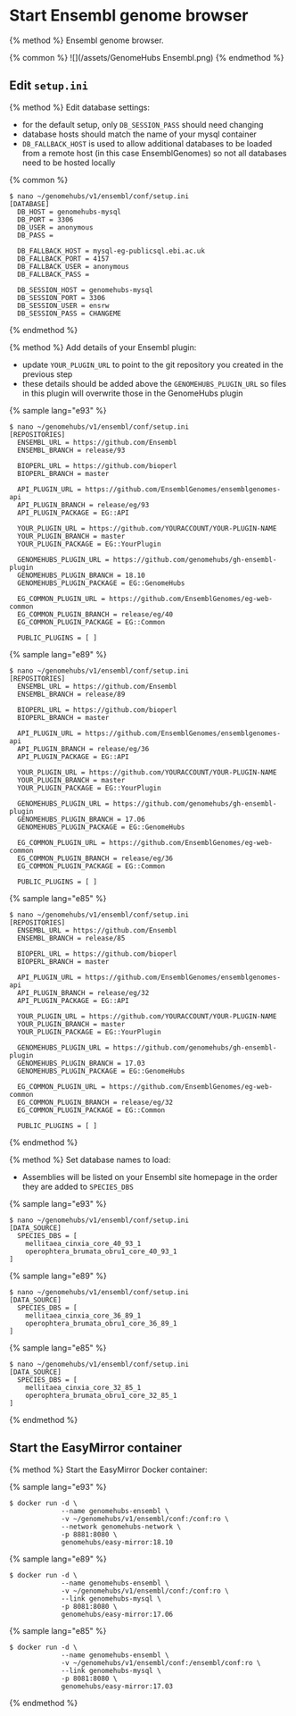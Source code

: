 # Start Ensembl genome browser

{% method %}
Ensembl genome browser.

{% common %}
![](/assets/GenomeHubs Ensembl.png)
{% endmethod %}


## Edit `setup.ini`

{% method %}
Edit database settings:
* for the default setup, only `DB_SESSION_PASS` should need changing
* database hosts should match the name of your mysql container
* `DB_FALLBACK_HOST` is used to allow additional databases to be loaded from a remote host (in this case EnsemblGenomes) so not all databases need to be hosted locally

{% common %}
```
$ nano ~/genomehubs/v1/ensembl/conf/setup.ini
[DATABASE]
  DB_HOST = genomehubs-mysql
  DB_PORT = 3306
  DB_USER = anonymous
  DB_PASS =

  DB_FALLBACK_HOST = mysql-eg-publicsql.ebi.ac.uk
  DB_FALLBACK_PORT = 4157
  DB_FALLBACK_USER = anonymous
  DB_FALLBACK_PASS =

  DB_SESSION_HOST = genomehubs-mysql
  DB_SESSION_PORT = 3306
  DB_SESSION_USER = ensrw
  DB_SESSION_PASS = CHANGEME

```

{% endmethod %}


{% method %}
Add details of your Ensembl plugin:
* update `YOUR_PLUGIN_URL` to point to the git repository you created in  the previous step
* these details should be added above the `GENOMEHUBS_PLUGIN_URL` so files in this plugin will overwrite those in the GenomeHubs plugin

{% sample lang="e93" %}
```
$ nano ~/genomehubs/v1/ensembl/conf/setup.ini
[REPOSITORIES]
  ENSEMBL_URL = https://github.com/Ensembl
  ENSEMBL_BRANCH = release/93

  BIOPERL_URL = https://github.com/bioperl
  BIOPERL_BRANCH = master

  API_PLUGIN_URL = https://github.com/EnsemblGenomes/ensemblgenomes-api
  API_PLUGIN_BRANCH = release/eg/93
  API_PLUGIN_PACKAGE = EG::API

  YOUR_PLUGIN_URL = https://github.com/YOURACCOUNT/YOUR-PLUGIN-NAME
  YOUR_PLUGIN_BRANCH = master
  YOUR_PLUGIN_PACKAGE = EG::YourPlugin

  GENOMEHUBS_PLUGIN_URL = https://github.com/genomehubs/gh-ensembl-plugin
  GENOMEHUBS_PLUGIN_BRANCH = 18.10
  GENOMEHUBS_PLUGIN_PACKAGE = EG::GenomeHubs

  EG_COMMON_PLUGIN_URL = https://github.com/EnsemblGenomes/eg-web-common
  EG_COMMON_PLUGIN_BRANCH = release/eg/40
  EG_COMMON_PLUGIN_PACKAGE = EG::Common

  PUBLIC_PLUGINS = [ ]

```

{% sample lang="e89" %}
```
$ nano ~/genomehubs/v1/ensembl/conf/setup.ini
[REPOSITORIES]
  ENSEMBL_URL = https://github.com/Ensembl
  ENSEMBL_BRANCH = release/89

  BIOPERL_URL = https://github.com/bioperl
  BIOPERL_BRANCH = master

  API_PLUGIN_URL = https://github.com/EnsemblGenomes/ensemblgenomes-api
  API_PLUGIN_BRANCH = release/eg/36
  API_PLUGIN_PACKAGE = EG::API

  YOUR_PLUGIN_URL = https://github.com/YOURACCOUNT/YOUR-PLUGIN-NAME
  YOUR_PLUGIN_BRANCH = master
  YOUR_PLUGIN_PACKAGE = EG::YourPlugin

  GENOMEHUBS_PLUGIN_URL = https://github.com/genomehubs/gh-ensembl-plugin
  GENOMEHUBS_PLUGIN_BRANCH = 17.06
  GENOMEHUBS_PLUGIN_PACKAGE = EG::GenomeHubs

  EG_COMMON_PLUGIN_URL = https://github.com/EnsemblGenomes/eg-web-common
  EG_COMMON_PLUGIN_BRANCH = release/eg/36
  EG_COMMON_PLUGIN_PACKAGE = EG::Common

  PUBLIC_PLUGINS = [ ]

```

{% sample lang="e85" %}
```
$ nano ~/genomehubs/v1/ensembl/conf/setup.ini
[REPOSITORIES]
  ENSEMBL_URL = https://github.com/Ensembl
  ENSEMBL_BRANCH = release/85

  BIOPERL_URL = https://github.com/bioperl
  BIOPERL_BRANCH = master

  API_PLUGIN_URL = https://github.com/EnsemblGenomes/ensemblgenomes-api
  API_PLUGIN_BRANCH = release/eg/32
  API_PLUGIN_PACKAGE = EG::API

  YOUR_PLUGIN_URL = https://github.com/YOURACCOUNT/YOUR-PLUGIN-NAME
  YOUR_PLUGIN_BRANCH = master
  YOUR_PLUGIN_PACKAGE = EG::YourPlugin

  GENOMEHUBS_PLUGIN_URL = https://github.com/genomehubs/gh-ensembl-plugin
  GENOMEHUBS_PLUGIN_BRANCH = 17.03
  GENOMEHUBS_PLUGIN_PACKAGE = EG::GenomeHubs

  EG_COMMON_PLUGIN_URL = https://github.com/EnsemblGenomes/eg-web-common
  EG_COMMON_PLUGIN_BRANCH = release/eg/32
  EG_COMMON_PLUGIN_PACKAGE = EG::Common

  PUBLIC_PLUGINS = [ ]

```

{% endmethod %}


{% method %}
Set database names to load:
* Assemblies will be listed on your Ensembl site homepage in the order they are added to `SPECIES_DBS`

{% sample lang="e93" %}
```
$ nano ~/genomehubs/v1/ensembl/conf/setup.ini
[DATA_SOURCE]
  SPECIES_DBS = [ 
    mellitaea_cinxia_core_40_93_1
    operophtera_brumata_obru1_core_40_93_1
]
```
{% sample lang="e89" %}
```
$ nano ~/genomehubs/v1/ensembl/conf/setup.ini
[DATA_SOURCE]
  SPECIES_DBS = [ 
    mellitaea_cinxia_core_36_89_1
    operophtera_brumata_obru1_core_36_89_1
]
```
{% sample lang="e85" %}
```
$ nano ~/genomehubs/v1/ensembl/conf/setup.ini
[DATA_SOURCE]
  SPECIES_DBS = [ 
    mellitaea_cinxia_core_32_85_1
    operophtera_brumata_obru1_core_32_85_1
]
```
{% endmethod %}



## Start the EasyMirror container

{% method %}
Start the EasyMirror Docker container:

{% sample lang="e93" %}
```
$ docker run -d \
             --name genomehubs-ensembl \
             -v ~/genomehubs/v1/ensembl/conf:/conf:ro \
             --network genomehubs-network \
             -p 8881:8080 \
             genomehubs/easy-mirror:18.10
```

{% sample lang="e89" %}
```
$ docker run -d \
             --name genomehubs-ensembl \
             -v ~/genomehubs/v1/ensembl/conf:/conf:ro \
             --link genomehubs-mysql \
             -p 8081:8080 \
             genomehubs/easy-mirror:17.06
```

{% sample lang="e85" %}
```
$ docker run -d \
             --name genomehubs-ensembl \
             -v ~/genomehubs/v1/ensembl/conf:/ensembl/conf:ro \
             --link genomehubs-mysql \
             -p 8081:8080 \
             genomehubs/easy-mirror:17.03
```


{% endmethod %}


